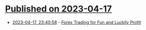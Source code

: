 # [Published on 2023-04-17](index.md)

* [2023-04-17, 23:40:58](https://lobste.rs/s/o9yn0q/forex_trading_for_fun_luckily_profit) - [Forex Trading for Fun and Luckily Profit](https://www.dannyguo.com/blog/forex-trading-for-fun-and-luckily-profit)
